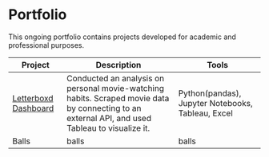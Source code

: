 # Portfolio

This ongoing portfolio contains projects developed for academic and professional purposes.

| Project          | Description       | Tools         |
| ---------------- | ----------------- | ------------- |
| [Letterboxd Dashboard](https://github.com/ervkc/Data-Analysis-Portfolio/blob/main/letterboxd%20project.ipynb)   | Conducted an analysis on personal movie-watching habits. Scraped movie data by connecting to an external API, and used Tableau to visualize it. | Python(pandas), Jupyter Notebooks, Tableau, Excel    |
| Balls | balls | balls |

